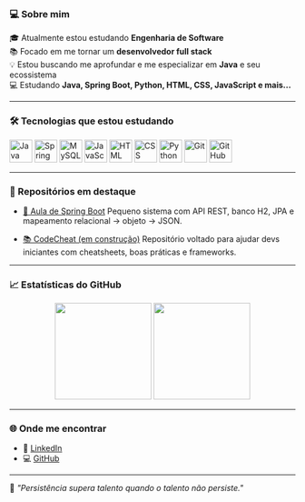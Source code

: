 ### 💻 Sobre mim

🎓 Atualmente estou estudando **Engenharia de Software**  
📚 Focado em me tornar um **desenvolvedor full stack**  
💡 Estou buscando me aprofundar e me especializar em **Java** e seu ecossistema  
💻 Estudando **Java, Spring Boot, Python, HTML, CSS, JavaScript e mais...**


---

### 🛠️ Tecnologias que estou estudando

<div align="left">
  <img src="https://cdn.jsdelivr.net/gh/devicons/devicon/icons/java/java-original.svg" width="40" alt="Java"/>
  <img src="https://cdn.jsdelivr.net/gh/devicons/devicon/icons/spring/spring-original.svg" width="40" alt="Spring Boot"/>
  <img src="https://cdn.jsdelivr.net/gh/devicons/devicon/icons/mysql/mysql-original.svg" width="40" alt="MySQL"/>
  <img src="https://cdn.jsdelivr.net/gh/devicons/devicon/icons/javascript/javascript-original.svg" width="40" alt="JavaScript"/>
  <img src="https://cdn.jsdelivr.net/gh/devicons/devicon/icons/html5/html5-original.svg" width="40" alt="HTML"/>
  <img src="https://cdn.jsdelivr.net/gh/devicons/devicon/icons/css3/css3-original.svg" width="40" alt="CSS"/>
  <img src="https://cdn.jsdelivr.net/gh/devicons/devicon/icons/python/python-original.svg" width="40" alt="Python"/>
  <img src="https://cdn.jsdelivr.net/gh/devicons/devicon/icons/git/git-original.svg" width="40" alt="Git"/>
  <img src="https://cdn.jsdelivr.net/gh/devicons/devicon/icons/github/github-original.svg" width="40" alt="GitHub"/>
</div>

---

### 📌 Repositórios em destaque

- [🧾 Aula de Spring Boot]([https://github.com/seu-usuario/aula-spring-boot](https://github.com/Dev-VitorPereira/AulaSpringBoot))  
  Pequeno sistema com API REST, banco H2, JPA e mapeamento relacional → objeto → JSON.

- [📚 CodeCheat (em construção)]([https://github.com/seu-usuario/codecheat](https://github.com/Dev-VitorPereira/projeto_1))  
  Repositório voltado para ajudar devs iniciantes com cheatsheets, boas práticas e frameworks.

---


### 📈 Estatísticas do GitHub

<div align="center">
  <img height="170em" src="https://github-readme-stats.vercel.app/api?username=Dev-VitorPereira&show_icons=true&theme=transparent&count_private=true" />
  <img height="170em" src="https://github-readme-stats.vercel.app/api/top-langs/?username=Dev-VitorPereira&layout=compact&theme=transparent" />
</div>


---

### 🌐 Onde me encontrar

- 💼 [LinkedIn](https://www.linkedin.com/in/seu-usuario/)
- 💻 [GitHub](https://github.com/seu-usuario)

---

🧠 *"Persistência supera talento quando o talento não persiste."*  

